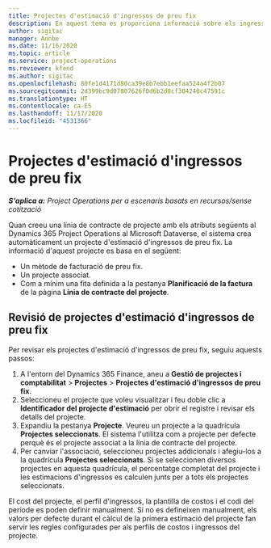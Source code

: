```yaml
---
title: Projectes d'estimació d'ingressos de preu fix
description: En aquest tema es proporciona informació sobre els ingressos de preu fix en projectes.
author: sigitac
manager: Annbe
ms.date: 11/16/2020
ms.topic: article
ms.service: project-operations
ms.reviewer: kfend
ms.author: sigitac
ms.openlocfilehash: 80fe1d4171d80ca39e8b7ebb1eefaa524a4f2b07
ms.sourcegitcommit: 2d399bc9d07807626f0d6b2d0cf304240c47591c
ms.translationtype: HT
ms.contentlocale: ca-ES
ms.lasthandoff: 11/17/2020
ms.locfileid: "4531366"
---
```

# <a name="fixed-price-revenue-estimate-projects"></a>Projectes d'estimació d'ingressos de preu fix 

_**S'aplica a:** Project Operations per a escenaris basats en recursos/sense cotització_

Quan creeu una línia de contracte de projecte amb els atributs següents al Dynamics 365 Project Operations al Microsoft Dataverse, el sistema crea automàticament un projecte d'estimació d'ingressos de preu fix. La informació d'aquest projecte es basa en el següent:

  - Un mètode de facturació de preu fix.
  - Un projecte associat.
  - Com a mínim una fita definida a la pestanya **Planificació de la factura** de la pàgina **Línia de contracte del projecte**.

## <a name="review-fixed-price-revenue-estimates-projects"></a>Revisió de projectes d'estimació d'ingressos de preu fix
Per revisar els projectes d'estimació d'ingressos de preu fix, seguiu aquests passos:

1. A l'entorn del Dynamics 365 Finance, aneu a **Gestió de projectes i comptabilitat** > **Projectes** > **Projectes d'estimació d'ingressos de preu fix**.
2. Seleccioneu el projecte que voleu visualitzar i feu doble clic a **Identificador del projecte d'estimació** per obrir el registre i revisar els detalls del projecte.
3. Expandiu la pestanya **Projecte**. Veureu un projecte a la quadrícula **Projectes seleccionats**. El sistema l'utilitza com a projecte per defecte perquè és el projecte associat a la línia de contracte del projecte. 
4. Per canviar l'associació, seleccioneu projectes addicionals i afegiu-los a la quadrícula **Projectes seleccionats**. Si se seleccionen diversos projectes en aquesta quadrícula, el percentatge completat del projecte i les estimacions d'ingressos es calculen junts per a tots els projectes seleccionats.

  El cost del projecte, el perfil d'ingressos, la plantilla de costos i el codi del període es poden definir manualment. Si no es defineixen manualment, els valors per defecte durant el càlcul de la primera estimació del projecte fan servir les regles configurades per als perfils de costos i ingressos del projecte.


